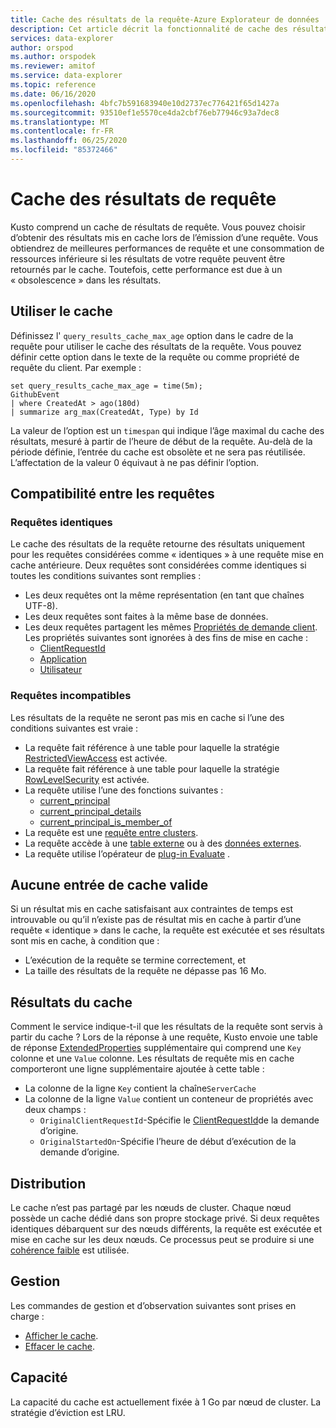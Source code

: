 ```yaml
---
title: Cache des résultats de la requête-Azure Explorateur de données
description: Cet article décrit la fonctionnalité de cache des résultats de requête dans Azure Explorateur de données.
services: data-explorer
author: orspod
ms.author: orspodek
ms.reviewer: amitof
ms.service: data-explorer
ms.topic: reference
ms.date: 06/16/2020
ms.openlocfilehash: 4bfc7b591683940e10d2737ec776421f65d1427a
ms.sourcegitcommit: 93510ef1e5570ce4da2cbf76eb77946c93a7dec8
ms.translationtype: MT
ms.contentlocale: fr-FR
ms.lasthandoff: 06/25/2020
ms.locfileid: "85372466"
---
```

# <a name="query-results-cache"></a>Cache des résultats de requête

Kusto comprend un cache de résultats de requête. Vous pouvez choisir d’obtenir des résultats mis en cache lors de l’émission d’une requête. Vous obtiendrez de meilleures performances de requête et une consommation de ressources inférieure si les résultats de votre requête peuvent être retournés par le cache. Toutefois, cette performance est due à un « obsolescence » dans les résultats.

## <a name="use-the-cache"></a>Utiliser le cache

Définissez l' `query_results_cache_max_age` option dans le cadre de la requête pour utiliser le cache des résultats de la requête. Vous pouvez définir cette option dans le texte de la requête ou comme propriété de requête du client. Par exemple :

```kusto
set query_results_cache_max_age = time(5m);
GithubEvent
| where CreatedAt > ago(180d)
| summarize arg_max(CreatedAt, Type) by Id
```

La valeur de l’option est un `timespan` qui indique l’âge maximal du cache des résultats, mesuré à partir de l’heure de début de la requête. Au-delà de la période définie, l’entrée du cache est obsolète et ne sera pas réutilisée. L’affectation de la valeur 0 équivaut à ne pas définir l’option.

## <a name="compatibility-between-queries"></a>Compatibilité entre les requêtes

### <a name="identical-queries"></a>Requêtes identiques

Le cache des résultats de la requête retourne des résultats uniquement pour les requêtes considérées comme « identiques » à une requête mise en cache antérieure. Deux requêtes sont considérées comme identiques si toutes les conditions suivantes sont remplies :

* Les deux requêtes ont la même représentation (en tant que chaînes UTF-8).
* Les deux requêtes sont faites à la même base de données.
* Les deux requêtes partagent les mêmes [Propriétés de demande client](../api/netfx/request-properties.md). Les propriétés suivantes sont ignorées à des fins de mise en cache :
   * [ClientRequestId](../api/netfx/request-properties.md#the-clientrequestid-x-ms-client-request-id-named-property)
   * [Application](../api/netfx/request-properties.md#the-application-x-ms-app-named-property)
   * [Utilisateur](../api/netfx/request-properties.md#the-user-x-ms-user-named-property)

### <a name="incompatible-queries"></a>Requêtes incompatibles

Les résultats de la requête ne seront pas mis en cache si l’une des conditions suivantes est vraie :
 
* La requête fait référence à une table pour laquelle la stratégie [RestrictedViewAccess](../management/restrictedviewaccesspolicy.md) est activée.
* La requête fait référence à une table pour laquelle la stratégie [RowLevelSecurity](../management/rowlevelsecuritypolicy.md) est activée.
* La requête utilise l’une des fonctions suivantes :
    * [current_principal](current-principalfunction.md)
    * [current_principal_details](current-principal-detailsfunction.md)
    * [current_principal_is_member_of](current-principal-ismemberoffunction.md)
* La requête est une [requête entre clusters](cross-cluster-or-database-queries.md).
* La requête accède à une [table externe](schema-entities/externaltables.md) ou à des [données externes](externaldata-operator.md).
* La requête utilise l’opérateur de [plug-in Evaluate](evaluateoperator.md) .

## <a name="no-valid-cache-entry"></a>Aucune entrée de cache valide

Si un résultat mis en cache satisfaisant aux contraintes de temps est introuvable ou qu’il n’existe pas de résultat mis en cache à partir d’une requête « identique » dans le cache, la requête est exécutée et ses résultats sont mis en cache, à condition que : 

* L’exécution de la requête se termine correctement, et
* La taille des résultats de la requête ne dépasse pas 16 Mo.

## <a name="results-from-the-cache"></a>Résultats du cache

Comment le service indique-t-il que les résultats de la requête sont servis à partir du cache ?
Lors de la réponse à une requête, Kusto envoie une table de réponse [ExtendedProperties](../api/rest/response.md) supplémentaire qui comprend une `Key` colonne et une `Value` colonne.
Les résultats de requête mis en cache comporteront une ligne supplémentaire ajoutée à cette table :
* La colonne de la ligne `Key` contient la chaîne`ServerCache`
* La colonne de la ligne `Value` contient un conteneur de propriétés avec deux champs :
   * `OriginalClientRequestId`-Spécifie le [ClientRequestId](../api/netfx/request-properties.md#the-clientrequestid-x-ms-client-request-id-named-property)de la demande d’origine.
   * `OriginalStartedOn`-Spécifie l’heure de début d’exécution de la demande d’origine.

## <a name="distribution"></a>Distribution

Le cache n’est pas partagé par les nœuds de cluster. Chaque nœud possède un cache dédié dans son propre stockage privé. Si deux requêtes identiques débarquent sur des nœuds différents, la requête est exécutée et mise en cache sur les deux nœuds. Ce processus peut se produire si une [cohérence faible](../concepts/queryconsistency.md) est utilisée.

## <a name="management"></a>Gestion

Les commandes de gestion et d’observation suivantes sont prises en charge :

* [Afficher le cache](../management/show-query-results-cache-command.md).
* [Effacer le cache](../management/clear-query-results-cache-command.md).

## <a name="capacity"></a>Capacité

La capacité du cache est actuellement fixée à 1 Go par nœud de cluster.
La stratégie d’éviction est LRU.
